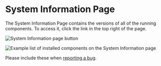 # System Information Page

The System Information Page contains the versions of all of the running components. To access it, click the link in the top right of the page.

![System Information page button](https://maanaimages.blob.core.windows.net/maana-q-documentation/Product%20Guide/System%20Information%20Page%20Link.png)

![Example list of installed components on the System Information page](https://maanaimages.blob.core.windows.net/maana-q-documentation/Product%20Guide/Example%20List%20of%20Installed%20Component%20Versions.png)

Please include these when [reporting a bug](../../reference-section/report-a-bug.md).

